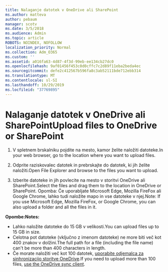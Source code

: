 ```yaml
---
title: Nalaganje datotek v OneDrive ali SharePoint
ms.author: matteva
author: pebaum
manager: scotv
ms.date: 3/5/2018
ms.audience: Admin
ms.topic: article
ROBOTS: NOINDEX, NOFOLLOW
localization_priority: Normal
ms.collection: Adm_O365
ms.custom: ''
ms.assetid: a016fa63-4d87-4f3d-99eb-ee134cb27dc0
ms.openlocfilehash: 9af01456f453c0d0cffc7c2d89f11eba2beda4ec
ms.sourcegitcommit: defe2c412567b596fa8c3ab52111bde712ebb314
ms.translationtype: MT
ms.contentlocale: sl-SI
ms.lasthandoff: 10/29/2019
ms.locfileid: "37769895"
---
```

# <a name="upload-files-to-onedrive-or-sharepoint"></a><span data-ttu-id="c3525-102">Nalaganje datotek v OneDrive ali SharePoint</span><span class="sxs-lookup"><span data-stu-id="c3525-102">Upload files to OneDrive or SharePoint</span></span>

1. <span data-ttu-id="c3525-103">V spletnem brskalniku pojdite na mesto, kamor želite naložiti datoteke.</span><span class="sxs-lookup"><span data-stu-id="c3525-103">In your web browser, go to the location where you want to upload files.</span></span>
    
2. <span data-ttu-id="c3525-104">Odprite raziskovalec datotek in prebrskajte do datotek, ki jih želite naložiti.</span><span class="sxs-lookup"><span data-stu-id="c3525-104">Open File Explorer and browse to the files you want to upload.</span></span>
    
3. <span data-ttu-id="c3525-105">Izberite datoteke in jih povlecite na mesto v storitvi OneDrive ali SharePoint.</span><span class="sxs-lookup"><span data-stu-id="c3525-105">Select the files and drag them to the location in OneDrive or SharePoint.</span></span> <span data-ttu-id="c3525-106">Opomba: Če uporabljate Microsoft Edge, Mozilla FireFox ali Google Chrome, lahko tudi naložite mapo in vse datoteke v njej.</span><span class="sxs-lookup"><span data-stu-id="c3525-106">Note: If you use Microsoft Edge, Mozilla FireFox, or Google Chrome, you can also upload a folder and all the files in it.</span></span>
    
<span data-ttu-id="c3525-107">**Opombe:**</span><span class="sxs-lookup"><span data-stu-id="c3525-107">**Notes:**</span></span>
- <span data-ttu-id="c3525-108">Lahko naložite datoteke do 15 GB v velikosti.</span><span class="sxs-lookup"><span data-stu-id="c3525-108">You can upload files up to 15 GB in size.</span></span> 
- <span data-ttu-id="c3525-109">Celotna pot datoteke (vključno z imenom datoteke) ne more biti več kot 400 znakov v dolžini.</span><span class="sxs-lookup"><span data-stu-id="c3525-109">The full path for a file (including the file name) can't be more than 400 characters in length.</span></span> 
- <span data-ttu-id="c3525-110">Če morate naložiti več kot 100 datotek, [uporabite odjemalca za sinhronizacijo storitve OneDrive](https://go.microsoft.com/fwlink/?linkid=866427).</span><span class="sxs-lookup"><span data-stu-id="c3525-110">If you need to upload more than 100 files, [use the OneDrive sync client](https://go.microsoft.com/fwlink/?linkid=866427).</span></span> 
  

